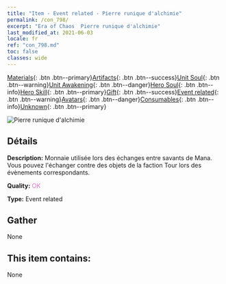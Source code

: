 ```yaml
---
title: "Item - Event related - Pierre runique d'alchimie"
permalink: /con_798/
excerpt: "Era of Chaos  Pierre runique d'alchimie"
last_modified_at: 2021-06-03
locale: fr
ref: "con_798.md"
toc: false
classes: wide
---
```

 [Materials](/ItemsFR/){: .btn .btn--primary}[Artifacts](/ItemsFR/Artifacts/){: .btn .btn--success}[Unit Soul](/ItemsFR/UnitSoul/){: .btn .btn--warning}[Unit Awakening](/ItemsFR/UnitAwakening/){: .btn .btn--danger}[Hero Soul](/ItemsFR/HeroSoul/){: .btn .btn--info}[Hero Skill](/ItemsFR/HeroSkill/){: .btn .btn--primary}[Gift](/ItemsFR/Gift/){: .btn .btn--success}[Event related](/ItemsFR/Events/){: .btn .btn--warning}[Avatars](/ItemsFR/Avatars/){: .btn .btn--danger}[Consumables](/ItemsFR/Consumables/){: .btn .btn--info}[Unknown](/ItemsFR/Unknown/){: .btn .btn--primary}

 ![Pierre runique d'alchimie](/images/t/i_3056.png)

## Détails
 **Description:** Monnaie utilisée lors des échanges entre savants de Mana. Vous pouvez l'échanger contre des objets de la faction Tour lors des évènements correspondants.

 **Quality:** <span style="color: #DA70D6">OK</span>

 **Type:** Event related

## Gather

  None

## This item contains:

  None

